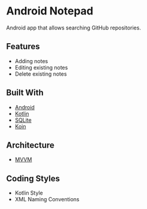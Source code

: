 # Android Notepad
Android app that allows searching  GitHub repositories.

## Features 
- Adding notes
- Editing existing notes
- Delete existing notes

## Built With
- [Android](https://www.android.com/)
- [Kotlin](https://kotlinlang.org/)
- [SQLite](https://sqlite.org/index.html)
- [Koin](https://github.com/InsertKoinIO/koin)

## Architecture
- [MVVM](https://en.wikipedia.org/wiki/Model%E2%80%93view%E2%80%93viewmodel)

## Coding Styles
- Kotlin Style
- XML Naming Conventions
